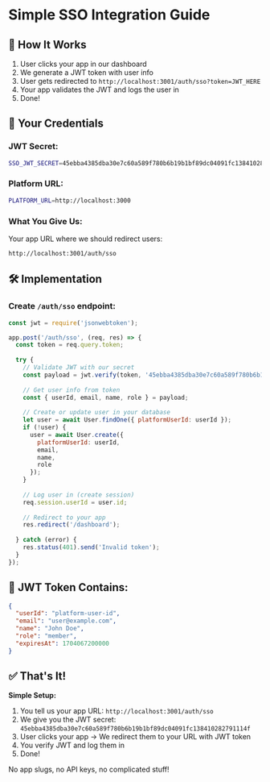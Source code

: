 # Simple SSO Integration Guide

## 🎯 **How It Works**

1. User clicks your app in our dashboard
2. We generate a JWT token with user info
3. User gets redirected to `http://localhost:3001/auth/sso?token=JWT_HERE`
4. Your app validates the JWT and logs the user in
5. Done!

## 🔑 **Your Credentials**

### **JWT Secret:**
```bash
SSO_JWT_SECRET=45ebba4385dba30e7c60a589f780b6b19b1bf89dc04091fc138410282791114f
```

### **Platform URL:**
```bash
PLATFORM_URL=http://localhost:3000
```

### **What You Give Us:**
Your app URL where we should redirect users:
```
http://localhost:3001/auth/sso
```

## 🛠️ **Implementation**

### **Create `/auth/sso` endpoint:**

```javascript
const jwt = require('jsonwebtoken');

app.post('/auth/sso', (req, res) => {
  const token = req.query.token;
  
  try {
    // Validate JWT with our secret
    const payload = jwt.verify(token, '45ebba4385dba30e7c60a589f780b6b19b1bf89dc04091fc138410282791114f');
    
    // Get user info from token
    const { userId, email, name, role } = payload;
    
    // Create or update user in your database
    let user = await User.findOne({ platformUserId: userId });
    if (!user) {
      user = await User.create({
        platformUserId: userId,
        email,
        name,
        role
      });
    }
    
    // Log user in (create session)
    req.session.userId = user.id;
    
    // Redirect to your app
    res.redirect('/dashboard');
    
  } catch (error) {
    res.status(401).send('Invalid token');
  }
});
```

## 🔑 **JWT Token Contains:**

```json
{
  "userId": "platform-user-id",
  "email": "user@example.com", 
  "name": "John Doe",
  "role": "member",
  "expiresAt": 1704067200000
}
```

## ✅ **That's It!**

**Simple Setup:**
1. You tell us your app URL: `http://localhost:3001/auth/sso`
2. We give you the JWT secret: `45ebba4385dba30e7c60a589f780b6b19b1bf89dc04091fc138410282791114f`
3. User clicks your app → We redirect them to your URL with JWT token
4. You verify JWT and log them in
5. Done!

No app slugs, no API keys, no complicated stuff!
